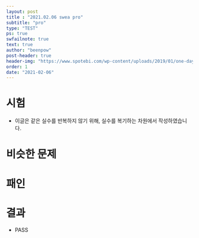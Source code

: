 ```yaml
---
layout: post
title : "2021.02.06 swea pro"
subtitle: "pro"
type: "TEST"
ps: true
swfailnote: true
text: true
author: "beenpow"
post-header: true
header-img: "https://www.spotebi.com/wp-content/uploads/2019/01/one-day-day-one-workout-motivation-spotebi.jpg"
order: 1
date: "2021-02-06"
---
```


# 시험

- 이글은 같은 실수를 반복하지 않기 위해, 실수를 복기하는 차원에서 작성하였습니다.

# 비슷한 문제

# 패인


# 결과
- PASS
